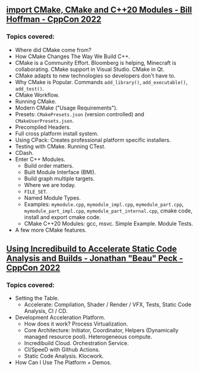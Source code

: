 ## [import CMake, CMake and C++20 Modules - Bill Hoffman - CppCon 2022](https://www.youtube.com/watch?v=5X803cXe02Y)
### Topics covered:
* Where did CMake come from?
* How CMake Changes The Way We Build C++.
* CMake is a Community Effort. Bloomberg is helping, Minecraft is collaborating. CMake support in Visual Studio. CMake in Qt.
* CMake adapts to new technologies so developers don't have to.
* Why CMake is Popular. Commands `add_library()`, `add_executable()`, `add_test()`.
* CMake Workflow.
* Running CMake.
* Modern CMake ("Usage Requirements").
* Presets: `CMakePresets.json` (version controlled) and `CMakeUserPresets.json`.
* Precompiled Headers.
* Full cross platform install system.
* Using CPack: Creates professional platform specific installers.
* Testing with CMake. Running CTest.
* CDash.
* Enter C++ Modules.
  * Build order matters.
  * Built Module Interface (BMI).
  * Build graph multiple targets.
  * Where we are today.
  * `FILE_SET`.
  * Named Module Types.
  * Examples: `mymodule.cpp`, `mymodule_impl.cpp`, `mymodule_part.cpp`, `mymodule_part_impl.cpp`, `mymodule_part_internal.cpp`, cmake code, install and export cmake code.
  * CMake C++20 Modules: gcc, msvc. Simple Example. Module Tests.
* A few more CMake features.

## [Using Incredibuild to Accelerate Static Code Analysis and Builds - Jonathan "Beau" Peck - CppCon 2022](https://www.youtube.com/watch?v=M7zMl2WOp6g)
### Topics covered:
* Setting the Table.
  * Accelerate: Compilation, Shader / Render / VFX, Tests, Static Code Analysis, CI / CD.
* Development Acceleration Platform.
  * How does it work? Process Virtualization.
  * Core Architecture: Initiator, Coordinator, Helpers (Dynamically managed resource pool). Heterogeneous compute.
  * Incredibuild Cloud. Orchestration Service.
  * CI/SpeeD with Github Actions.
  * Static Code Analysis. Klocwork.
* How Can I Use The Platform + Demos.



